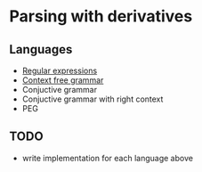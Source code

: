 # Parsing with derivatives

## Languages

- [Regular expressions](docs/Regular%20expressions.md)
- [Context free grammar](docs/Context%20free%20grammar.md)
- Conjuctive grammar
- Conjuctive grammar with right context
- PEG

## TODO

- write implementation for each language above
